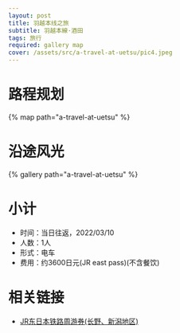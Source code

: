 ```yaml
---
layout: post
title: 羽越本线之旅
subtitle: 羽越本線·酒田
tags: 旅行
required: gallery map
cover: /assets/src/a-travel-at-uetsu/pic4.jpeg
---
```


# 路程规划

{% map path="a-travel-at-uetsu" %}

# 沿途风光

{% gallery path="a-travel-at-uetsu" %}

# 小计

- 时间：当日往返，2022/03/10
- 人数：1人
- 形式：电车
- 费用：约3600日元(JR east pass)(不含餐饮)

# 相关链接

- [JR东日本铁路周游券(长野、新潟地区)](https://www.jreast.co.jp/multi/zh-CHS/pass/eastpass_n.html)

